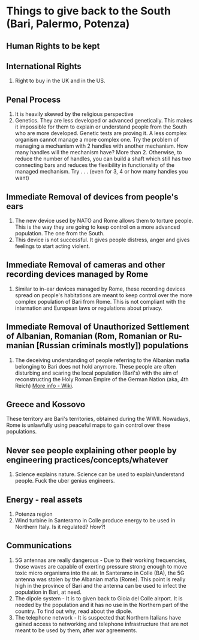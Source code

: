 # Things to give back to the South (Bari, Palermo, Potenza)

## Human Rights to be kept

## International Rights

1. Right to buy in the UK and in the US.

## Penal Process

1. It is heavily skewed by the religious perspective
2. Genetics. They are less developed or advanced genetically. This makes it impossible for them to explain or understand people from the South who are more developed. Genetic tests are proving it. A less complex organism cannot manage a more complex one. Try the problem of managing a mechanism with 2 handles with another mechanism. How many handles will the mechanism have? More than 2. Otherwise, to reduce the number of handles, you can build a shaft which still has two connecting bars and reduces the flexibility in functionality of the  managed mechanism. Try . . . (even for 3, 4 or how many handles you want) 
 
## Immediate Removal of devices from people's ears

1. The new device used by NATO and Rome allows them to torture people. This is the way they are going to keep control on a more advanced population. The one from the South.
2. This device is not successful. It gives people distress, anger and gives  feelings to start acting violent.

## Immediate Removal of cameras and other recording devices managed by Rome 

1. Similar to in-ear devices managed by Rome, these recording devices spread on people's habitations are meant to keep control over the more complex population of Bari from Rome. This is not compliant with the internation and European laws or regulations about privacy.

## Immediate Removal of Unauthorized Settlement of Albanian, Romanian (Rom, Romanian or Ru-manian [Russian criminals mostly]) populations

1. The deceiving understanding of people referring to the Albanian mafia belonging to Bari does not hold anymore. These people are often disturbing and scaring the local population (Bari's) with the aim of reconstructing the Holy Roman Empire of the German Nation (aka, 4th Reich)
[More info - Wiki](https://en.wikipedia.org/wiki/Fourth_Reich).

## Greece and Kossovo
These territory are Bari's territories, obtained during the WWII. Nowadays, Rome is unlawfully using peaceful maps to gain control over these populations.

## Never see people explaining other people by engineering practices/concepts/whatever

1. Science explains nature. Science can be used to explain/understand people. Fuck the uber genius engineers.

## Energy - real assets

1. Potenza region
2. Wind turbine in Santeramo in Colle produce energy to be used in Northern Italy. Is it regulated? *H*o*w*?! 

## Communications

1. 5G antennas are really dangerous - Due to their working frequencies, those waves are capable of exerting pressure strong enough to move toxic micro organisms into the air. In Santeramo in Colle (BA), the 5G antenna was stolen by the Albanian mafia (Rome). This point is really high in the province of Bari and the antenna can be used to infect the population in Bari, at need.
2. The dipole system - It is to given back to Gioia del Colle airport. It is needed by the population and it has no use in the Northern part of the country. To find out why, read about the dipole.
3. The telephone network - It is suspected that Northern Italians have gained access to networking and telephone infrastructure that are not meant to be used by them, after war agreements.

